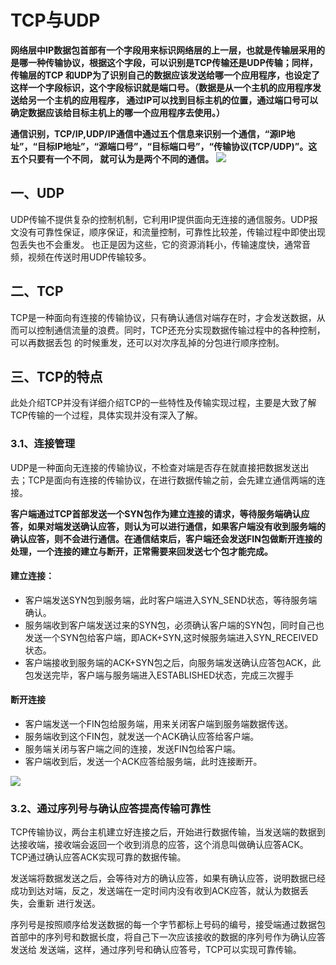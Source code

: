 # TCP与UDP
**网络层中IP数据包首部有一个字段用来标识网络层的上一层，也就是传输层采用的是哪一种传输协议，根据这个字段，可以识别是TCP传输还是UDP传输；同样，传输层的TCP
和UDP为了识别自己的数据应该发送给哪一个应用程序，也设定了这样一个字段标识，这个字段标识就是端口号。（数据是从一个主机的应用程序发送给另一个主机的应用程序，
通过IP可以找到目标主机的位置，通过端口号可以确定数据应该给目标主机上的哪一个应用程序去使用。）**

**通信识别，TCP/IP,UDP/IP通信中通过五个信息来识别一个通信，“源IP地址”，“目标IP地址”，“源端口号”，“目标端口号”，“传输协议(TCP/UDP)”。这五个只要有一个不同，
就可认为是两个不同的通信。**
![](https://github.com/daacheng/PythonBasic/blob/master/pic/tcpudpport.png)
## 一、UDP
UDP传输不提供复杂的控制机制，它利用IP提供面向无连接的通信服务。UDP报文没有可靠性保证，顺序保证，和流量控制，可靠性比较差，传输过程中即使出现包丢失也不会重发。
也正是因为这些，它的资源消耗小，传输速度快，通常音频，视频在传送时用UDP传输较多。
## 二、TCP
TCP是一种面向有连接的传输协议，只有确认通信对端存在时，才会发送数据，从而可以控制通信流量的浪费。同时，TCP还充分实现数据传输过程中的各种控制，可以再数据丢包
的时候重发，还可以对次序乱掉的分包进行顺序控制。
## 三、TCP的特点
此处介绍TCP并没有详细介绍TCP的一些特性及传输实现过程，主要是大致了解TCP传输的一个过程，具体实现并没有深入了解。
### 3.1、连接管理
UDP是一种面向无连接的传输协议，不检查对端是否存在就直接把数据发送出去；TCP是面向有连接的传输协议，在进行数据传输之前，会先建立通信两端的连接。

**客户端通过TCP首部发送一个SYN包作为建立连接的请求，等待服务端确认应答，如果对端发送确认应答，则认为可以进行通信，如果客户端没有收到服务端的确认应答，则不会进行通信。在通信结束后，客户端还会发送FIN包做断开连接的处理，一个连接的建立与断开，正常需要来回发送七个包才能完成。**

#### 建立连接：
* 客户端发送SYN包到服务端，此时客户端进入SYN_SEND状态，等待服务端确认。
* 服务端收到客户端发送过来的SYN包，必须确认客户端的SYN包，同时自己也发送一个SYN包给客户端，即ACK+SYN,这时候服务端进入SYN_RECEIVED状态。
* 客户端接收到服务端的ACK+SYN包之后，向服务端发送确认应答包ACK，此包发送完毕，客户端与服务端进入ESTABLISHED状态，完成三次握手
#### 断开连接
* 客户端发送一个FIN包给服务端，用来关闭客户端到服务端数据传送。
* 服务端收到这个FIN包，就发送一个ACK确认应答给客户端。
* 服务端关闭与客户端之间的连接，发送FIN包给客户端。
* 客户端收到后，发送一个ACK应答给服务端，此时连接断开。

![](https://github.com/daacheng/PythonBasic/blob/master/pic/tcpstatus.png)
### 3.2、通过序列号与确认应答提高传输可靠性
TCP传输协议，两台主机建立好连接之后，开始进行数据传输，当发送端的数据到达接收端，接收端会返回一个收到消息的应答，这个消息叫做确认应答ACK。
TCP通过确认应答ACK实现可靠的数据传输。

发送端将数据发送之后，会等待对方的确认应答，如果有确认应答，说明数据已经成功到达对端，反之，发送端在一定时间内没有收到ACK应答，就认为数据丢失，会重新
进行发送。

序列号是按照顺序给发送数据的每一个字节都标上号码的编号，接受端通过数据包首部中的序列号和数据长度，将自己下一次应该接收的数据的序列号作为确认应答发送给
发送端，这样，通过序列号和确认应答号，TCP可以实现可靠传输。
